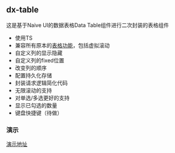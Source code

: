 ## dx-table

这是基于Naive UI的数据表格Data Table组件进行二次封装的表格组件

- 使用TS
- 兼容所有原本的[表格功能](https://www.naiveui.com/zh-CN/os-theme/components/data-table#API "表格功能")，包括虚拟滚动
- 自定义列的显示隐藏
- 自定义列的fixed位置
- 改变列的顺序
- 配置持久化存储
- 封装请求逻辑简化代码
- 无限滚动的支持
- 对单选/多选更好的支持
- 显示已勾选的数量
- 键盘快捷键（待做）

### 演示
[演示地址](https://yxzt.github.io/dx-table/ "演示地址")